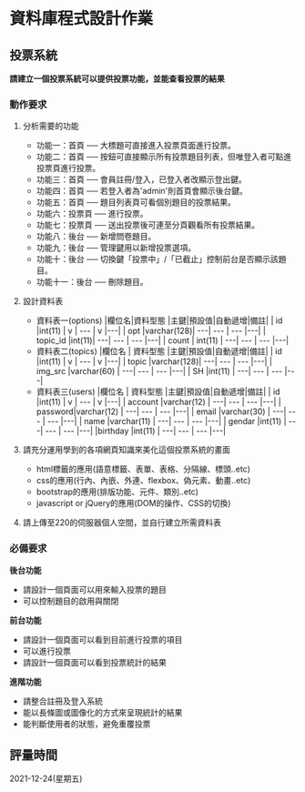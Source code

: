 # 資料庫程式設計作業

## 投票系統
**請建立一個投票系統可以提供投票功能，並能查看投票的結果**

### 動作要求
1. 分析需要的功能
    * 功能一：首頁 ── 大標題可直接進入投票頁面進行投票。
    * 功能二：首頁 ── 按鈕可直接顯示所有投票題目列表，但唯登入者可點進投票頁進行投票。
    * 功能三：首頁 ── 會員註冊/登入，已登入者改顯示登出鍵。
    * 功能四：首頁 ── 若登入者為'admin'則首頁會顯示後台鍵。
    * 功能五：首頁 ── 題目列表頁可看個別題目的投票結果。
    * 功能六：投票頁 ── 進行投票。
    * 功能七：投票頁 ── 送出投票後可連至分頁觀看所有投票結果。
    * 功能八：後台 ── 新增問卷題目。
    * 功能九：後台 ── 管理鍵用以新增投票選項。
    * 功能十：後台 ── 切換鍵「投票中」/「已截止」控制前台是否顯示該題目。
    * 功能十一：後台 ── 刪除題目。
    

2. 設計資料表
    * 資料表一(options)
        |欄位名|資料型態     |主鍵|預設值|自動遞增|備註|
        |  id  |int(11)     |  v | ---  |  v     |---|
        |  opt |varchar(128)| ---| ---  |  ---   |---|
        |  topic_id |int(11)| ---| ---  |  ---   |---|
        |  count  | int(11) | ---| ---  |  ---   |---|
    * 資料表二(topics)
        |欄位名   | 資料型態    |主鍵|預設值|自動遞增|備註|
        |  id     |int(11)     |  v | ---  |  v     |---|
        | topic   |varchar(128)| ---| ---  |  ---   |---|
        | img_src |varchar(60) | ---| ---  |  ---   |---|
        |  SH     |int(11)     | ---| ---  |  ---   |---|
    * 資料表三(users)
        |欄位名   | 資料型態    |主鍵|預設值|自動遞增|備註|
        |  id     |int(11)     |  v | ---  |  v     |---|
        | account |varchar(12) | ---| ---  |  ---   |---|
        | password|varchar(12) | ---| ---  |  ---   |---|
        | email   |varchar(30) | ---| ---  |  ---   |---|
        | name    |varchar(11) | ---| ---  |  ---   |---|
        | gendar  |int(11)     | ---| ---  |  ---   |---|
        |birthday |int(11)     | ---| ---  |  ---   |---|
    
3. 請充分運用學到的各項網頁知識來美化這個投票系統的畫面
    * html標籤的應用(語意標籤、表單、表格、分隔線、標頭..etc)
    * css的應用(行內、內嵌、外連、flexbox、偽元素、動畫..etc)
    * bootstrap的應用(排版功能、元件、類別..etc)
    * javascript or jQuery的應用(DOM的操作、CSS的切換)

4. 請上傳至220的伺服器個人空間，並自行建立所需資料表


### 必備要求
**後台功能**
* 請設計一個頁面可以用來輸入投票的題目
* 可以控制題目的啟用與關閉

**前台功能**
* 請設計一個頁面可以看到目前進行投票的項目
* 可以進行投票
* 請設計一個頁面可以看到投票統計的結果

**進階功能**
* 請整合註冊及登入系統
* 能以長條圖或圖像化的方式來呈現統計的結果
* 能判斷使用者的狀態，避免重覆投票

## 評量時間
2021-12-24(星期五)